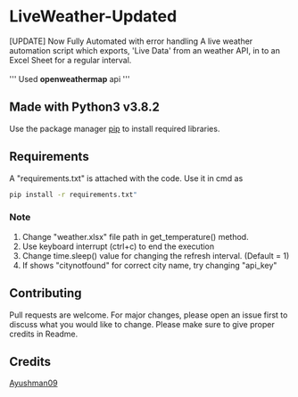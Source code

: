 # LiveWeather-Updated
[UPDATE] Now Fully Automated with error handling
A live weather automation script which exports, 'Live Data' from an weather API, in to an Excel Sheet for a regular interval. <br><br>
''' Used __openweathermap__ api '''

## Made with Python3 v3.8.2

Use the package manager [pip](https://pip.pypa.io/en/stable/) to install required libraries.


## Requirements
A "requirements.txt" is attached with the code.
Use it in cmd as 
```bash
pip install -r requirements.txt"
```
### Note
1. Change "weather.xlsx" file path in get_temperature() method.
2. Use keyboard interrupt (ctrl+c) to end the execution
3. Change time.sleep() value for changing the refresh interval. (Default = 1)
4. If shows "citynotfound" for correct city name, try changing "api_key"

## Contributing
Pull requests are welcome. For major changes, please open an issue first to discuss what you would like to change.
Please make sure to give proper credits in Readme.

## Credits
[Ayushman09](https://www.github.com/Ayushman09)
